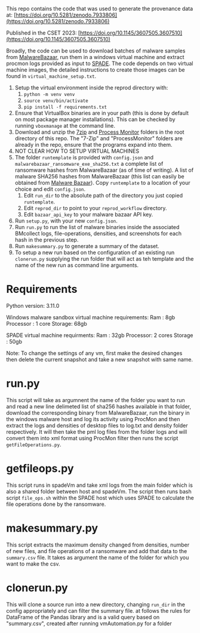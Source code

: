 This repo contains the code that was used to generate the provenance data at:
[https://doi.org/10.5281/zenodo.7933806](https://doi.org/10.5281/zenodo.7933806)

Published in the CSET 2023: [https://doi.org/10.1145/3607505.3607510](https://doi.org/10.1145/3607505.3607510)

Broadly, the code can be used to download batches of malware samples from 
[MalwareBazaar](https://bazaar.abuse.ch/), run them in a windows virtual machine and extract procmon logs
provided as  input to [SPADE](https://github.com/ashish-gehani/SPADE). The code depends on two virtual machine
images, the detailed instructions to create those images can be found in `virtual_machine_setup.txt`.

1. Setup the virtual environment inside the reprod directory with:
   1. `python -m venv venv`
   2. `source venv/bin/activate`
   3. `pip install -f requirements.txt`
2. Ensure that VirtualBox binaries are in your path (this is done by default on most package manager installations). 
This can be checked by running `vboxmanage` at the command line.
3. Download and unzip the [7zip](https://www.7-zip.org/) and
[Process Monitor](https://learn.microsoft.com/en-us/sysinternals/downloads/procmon) folders in the root directory
of this repo. The "7-Zip" and "ProcessMonitor" folders are already in the repo, ensure that the programs expand
into them.
4. NOT CLEAR HOW TO SETUP VIRTUAL MACHINES
5. The folder `runtemplate` is provided with `config.json` and `malwarebazaar_ransomware_exe_sha256.txt` a
complete list of ransomware hashes from MalwareBazaar (as of time of writing). A list of malware SHA256 hashes from
MalwareBazaar (this list can easily be obtained from [Malware Bazaar](https://bazaar.abuse.ch/export/#csv)). Copy
`runtemplate` to a location of your choice and edit `config.json`.
   1. Edit `run_dir` to the absolute path of the directory you just copied `runtemplate`.
   2. Edit `reprod_dir` to point to your `reprod_workflow` directory.
   3. Edit  `bazaar_api_key` to your malware bazaar API key.
6. Run `setup.py`, with your new `config.json`.
7. Run `run.py` to run the list of malware binaries inside the associated BMcollect logs, file-operations, 
densities, and screenshots for each hash in the previous step.
8. Run `makesummary.py` to generate a summary of the dataset.
9. To setup a new run based on the configuration of an existing run `clonerun.py` supplying the run folder
that will act as teh template and the name of the new run as command line arguments.


# Requirements
Python version: 3.11.0

Windows malware sandbox virtual machine requirements:
Ram : 8gb
Processor : 1 core
Storage: 68gb

SPADE virtual machine requirments:
Ram : 32gb
Processor: 2 cores
Storage : 50gb

Note: To change the settings of any vm, first make the desired changes then delete the current snapshot and take a new snapshot with same name.

# run.py
This script will take as argumnent the name of the folder you want to run and read a new line delimeted list of sha256 hashes available in that folder, download the corresponding binary from MalwareBazaar, run the binary in the windows malware host and log its activity using ProcMon and then extract the logs and densities of desktop files to log.txt and density folder respectively. It will then take the pml log files from the folder logs and will convert them into xml format using ProcMon filter then runs the script `getFileOperations.py`.

# getfileops.py
This script runs in spadeVm and take xml logs from the main folder which is also a shared folder between 
host and spadeVm. The script then runs bash script `file_ops.sh` within the SPADE host which uses SPADE to
calculate the file operations done by the ransomware.

# makesummary.py
This script extracts the maximum density changed from densities, number of new files, and file operations
of a ransomware and add that data to the `summary.csv` file. It takes as argument the name of the folder for which you want to make the csv.

# clonerun.py
This will clone a source run into a new directory, changing `run_dir` in the config appropriately and can
filter the summary file.
at follows the rules for DataFrame of the Pandas library and is a valid query based on "summary.csv", created after running vmAutomation.py for a folder
